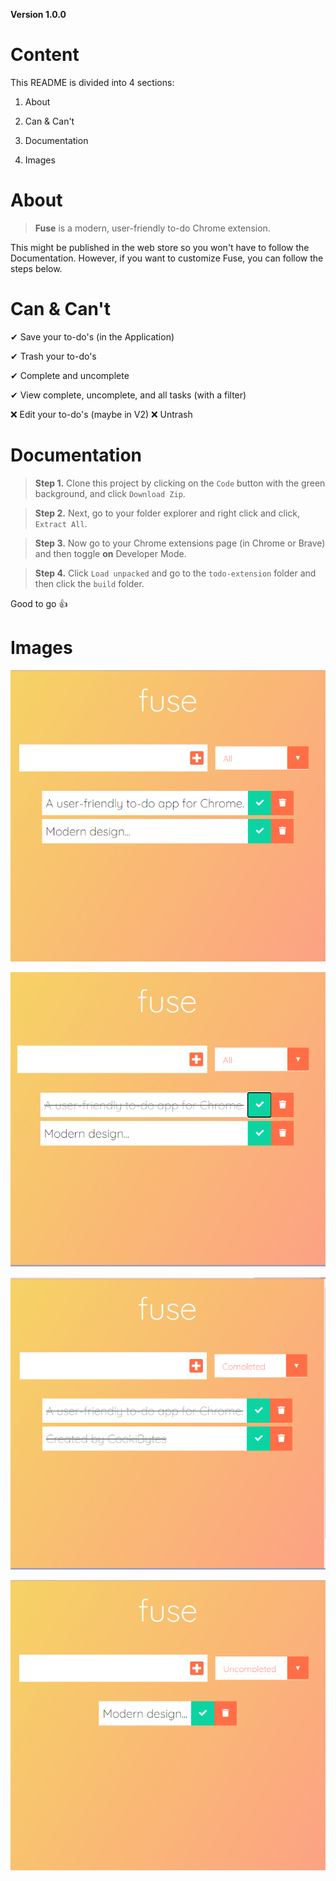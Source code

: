 **Version 1.0.0**

# Content
This README is divided into 4 sections:

1. About

2. Can & Can't

3. Documentation

4. Images

# About
> **Fuse** is a modern, user-friendly to-do Chrome extension.

This might be published in the web store so you won't have to follow the Documentation. However, if you want to customize Fuse, you can follow the steps below.

# Can & Can't

✔ Save your to-do's (in the Application)

✔ Trash your to-do's

✔ Complete and uncomplete

✔ View complete, uncomplete, and all tasks (with a filter)

❌ Edit your to-do's (maybe in V2)
❌ Untrash


# Documentation

> **Step 1.** Clone this project by clicking on the `Code` button with the green background, and click `Download Zip`.

> **Step 2.** Next, go to your folder explorer and right click and click, `Extract All`.

> **Step 3.** Now go to your Chrome extensions page (in Chrome or Brave) and then toggle **on** Developer Mode.

> **Step 4.** Click `Load unpacked` and go to the `todo-extension` folder and then click the `build` folder.

Good to go 👍


# Images

![All](images/img1.PNG)

![Complete](images/img2.PNG)

![Completed](images/img3.PNG)

![Uncompleted](images/img4.PNG)
